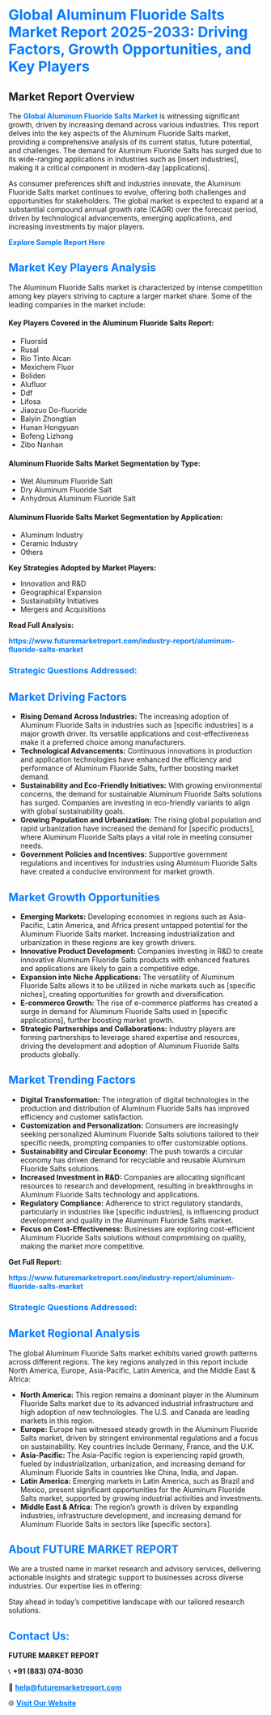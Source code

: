 <h1 style="color: #007BFF;">Global Aluminum Fluoride Salts Market Report 2025-2033: Driving Factors, Growth Opportunities, and Key Players</h1>

<section id="overview">
<h2>Market Report Overview</h2>
<p>The <a href="https://www.futuremarketreport.com/industry-report/aluminum-fluoride-salts-market" style="color: #007BFF; text-decoration: none;"><strong>Global Aluminum Fluoride Salts Market</strong></a> is witnessing significant growth, driven by increasing demand across various industries. This report delves into the key aspects of the Aluminum Fluoride Salts market, providing a comprehensive analysis of its current status, future potential, and challenges. The demand for Aluminum Fluoride Salts has surged due to its wide-ranging applications in industries such as [insert industries], making it a critical component in modern-day [applications].</p>
<p>As consumer preferences shift and industries innovate, the Aluminum Fluoride Salts market continues to evolve, offering both challenges and opportunities for stakeholders. The global market is expected to expand at a substantial compound annual growth rate (CAGR) over the forecast period, driven by technological advancements, emerging applications, and increasing investments by major players.</p>
</section>

<section id="overview">
<p><a href="https://www.futuremarketreport.com/request-sample/reportId=55540" style="color: #007BFF; text-decoration: none;"><strong>Explore Sample Report Here</strong></a></p>
</section>

<section id="key-players">
<h2 style="color: #007BFF;">Market Key Players Analysis</h2>
<p>The Aluminum Fluoride Salts market is characterized by intense competition among key players striving to capture a larger market share. Some of the leading companies in the market include:</p>
<h4>Key Players Covered in the Aluminum Fluoride Salts Report:</h4>
<ul><li>Fluorsid</li><li>Rusal</li><li>Rio Tinto Alcan</li><li>Mexichem Fluor</li><li>Boliden</li><li>Alufluor</li><li>Ddf</li><li>Lifosa</li><li>Jiaozuo Do-fluoride</li><li>Baiyin Zhongtian</li><li>Hunan Hongyuan</li><li>Bofeng Lizhong</li><li>Zibo Nanhan</li></ul>
<h4>Aluminum Fluoride Salts Market Segmentation by Type:</h4>
<ul><li>Wet Aluminum Fluoride Salt</li><li>Dry Aluminum Fluoride Salt</li><li>Anhydrous Aluminum Fluoride Salt</li></ul>

<h4>Aluminum Fluoride Salts Market Segmentation by Application:</h4>
<ul><li>Aluminum Industry</li><li>Ceramic Industry</li><li>Others</li></ul>
<p><strong>Key Strategies Adopted by Market Players:</strong></p>
<ul>
<li>Innovation and R&D</li>
<li>Geographical Expansion</li>
<li>Sustainability Initiatives</li>
<li>Mergers and Acquisitions</li>
</ul>
</section>

<section>
<p><strong>Read Full Analysis: </strong></p><a href="https://www.futuremarketreport.com/industry-report/aluminum-fluoride-salts-market" style="color: #007BFF; text-decoration: none;"><strong>https://www.futuremarketreport.com/industry-report/aluminum-fluoride-salts-market</strong></a>
<h3 style="color: #007BFF;">Strategic Questions Addressed:</h3>
</section>

<section id="driving-factors">
<h2 style="color: #007BFF;">Market Driving Factors</h2>
<ul>
<li><strong>Rising Demand Across Industries:</strong> The increasing adoption of Aluminum Fluoride Salts in industries such as [specific industries] is a major growth driver. Its versatile applications and cost-effectiveness make it a preferred choice among manufacturers.</li>
<li><strong>Technological Advancements:</strong> Continuous innovations in production and application technologies have enhanced the efficiency and performance of Aluminum Fluoride Salts, further boosting market demand.</li>
<li><strong>Sustainability and Eco-Friendly Initiatives:</strong> With growing environmental concerns, the demand for sustainable Aluminum Fluoride Salts solutions has surged. Companies are investing in eco-friendly variants to align with global sustainability goals.</li>
<li><strong>Growing Population and Urbanization:</strong> The rising global population and rapid urbanization have increased the demand for [specific products], where Aluminum Fluoride Salts plays a vital role in meeting consumer needs.</li>
<li><strong>Government Policies and Incentives:</strong> Supportive government regulations and incentives for industries using Aluminum Fluoride Salts have created a conducive environment for market growth.</li>
</ul>
</section>

<section id="growth-opportunities">
<h2 style="color: #007BFF;">Market Growth Opportunities</h2>
<ul>
<li><strong>Emerging Markets:</strong> Developing economies in regions such as Asia-Pacific, Latin America, and Africa present untapped potential for the Aluminum Fluoride Salts market. Increasing industrialization and urbanization in these regions are key growth drivers.</li>
<li><strong>Innovative Product Development:</strong> Companies investing in R&D to create innovative Aluminum Fluoride Salts products with enhanced features and applications are likely to gain a competitive edge.</li>
<li><strong>Expansion into Niche Applications:</strong> The versatility of Aluminum Fluoride Salts allows it to be utilized in niche markets such as [specific niches], creating opportunities for growth and diversification.</li>
<li><strong>E-commerce Growth:</strong> The rise of e-commerce platforms has created a surge in demand for Aluminum Fluoride Salts used in [specific applications], further boosting market growth.</li>
<li><strong>Strategic Partnerships and Collaborations:</strong> Industry players are forming partnerships to leverage shared expertise and resources, driving the development and adoption of Aluminum Fluoride Salts products globally.</li>
</ul>
</section>

<section id="trending-factors">
<h2 style="color: #007BFF;">Market Trending Factors</h2>
<ul>
<li><strong>Digital Transformation:</strong> The integration of digital technologies in the production and distribution of Aluminum Fluoride Salts has improved efficiency and customer satisfaction.</li>
<li><strong>Customization and Personalization:</strong> Consumers are increasingly seeking personalized Aluminum Fluoride Salts solutions tailored to their specific needs, prompting companies to offer customizable options.</li>
<li><strong>Sustainability and Circular Economy:</strong> The push towards a circular economy has driven demand for recyclable and reusable Aluminum Fluoride Salts solutions.</li>
<li><strong>Increased Investment in R&D:</strong> Companies are allocating significant resources to research and development, resulting in breakthroughs in Aluminum Fluoride Salts technology and applications.</li>
<li><strong>Regulatory Compliance:</strong> Adherence to strict regulatory standards, particularly in industries like [specific industries], is influencing product development and quality in the Aluminum Fluoride Salts market.</li>
<li><strong>Focus on Cost-Effectiveness:</strong> Businesses are exploring cost-efficient Aluminum Fluoride Salts solutions without compromising on quality, making the market more competitive.</li>
</ul>
</section>

<section>
<p><strong>Get Full Report: </strong></p><a href="https://www.futuremarketreport.com/industry-report/aluminum-fluoride-salts-market" style="color: #007BFF; text-decoration: none;"><strong>https://www.futuremarketreport.com/industry-report/aluminum-fluoride-salts-market</strong></a>
<h3 style="color: #007BFF;">Strategic Questions Addressed:</h3>
</section>


<section id="regional-analysis">
<h2 style="color: #007BFF;">Market Regional Analysis</h2>
<p>The global Aluminum Fluoride Salts market exhibits varied growth patterns across different regions. The key regions analyzed in this report include North America, Europe, Asia-Pacific, Latin America, and the Middle East & Africa:</p>
<ul>
<li><strong>North America:</strong> This region remains a dominant player in the Aluminum Fluoride Salts market due to its advanced industrial infrastructure and high adoption of new technologies. The U.S. and Canada are leading markets in this region.</li>
<li><strong>Europe:</strong> Europe has witnessed steady growth in the Aluminum Fluoride Salts market, driven by stringent environmental regulations and a focus on sustainability. Key countries include Germany, France, and the U.K.</li>
<li><strong>Asia-Pacific:</strong> The Asia-Pacific region is experiencing rapid growth, fueled by industrialization, urbanization, and increasing demand for Aluminum Fluoride Salts in countries like China, India, and Japan.</li>
<li><strong>Latin America:</strong> Emerging markets in Latin America, such as Brazil and Mexico, present significant opportunities for the Aluminum Fluoride Salts market, supported by growing industrial activities and investments.</li>
<li><strong>Middle East & Africa:</strong> The region’s growth is driven by expanding industries, infrastructure development, and increasing demand for Aluminum Fluoride Salts in sectors like [specific sectors].</li>
</ul>
</section>

<footer>
<h2 style="color: #007BFF;">About FUTURE MARKET REPORT</h2>
<p>We are a trusted name in market research and advisory services, delivering actionable insights and strategic support to businesses across diverse industries. Our expertise lies in offering:</p>

<p>Stay ahead in today’s competitive landscape with our tailored research solutions.</p>

<h2 style="color: #007BFF;">Contact Us:</h2>
<p><strong>FUTURE MARKET REPORT</strong></p>
<p>📞 <strong>+91 (883) 074-8030</strong></p>
<p>📧 <strong><a href="mailto:help@futuremarketreport.com" style="color: #007BFF;">help@futuremarketreport.com</a></strong></p>
<p>🌐 <strong><a href="https://www.futuremarketreport.com/" style="color: #007BFF;">Visit Our Website</a></strong></p>
</footer>